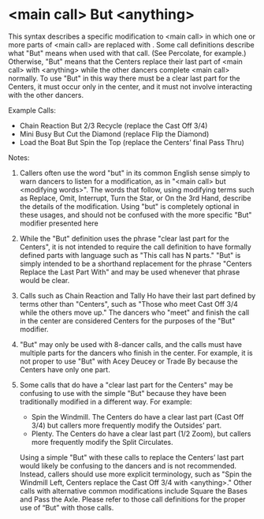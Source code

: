 
# \<main call> But \<anything>

This syntax describes a specific modification to \<main call> 
in which one or more parts of \<main call> are replaced with <anything>. 
Some call definitions describe what "But" means when used
with that call. (See Percolate, for example.) 
Otherwise, "But" means that the Centers replace their
last part of \<main call> with \<anything> 
while the other dancers complete \<main call> normally.
To use "But" in this way there must be a clear last part for the Centers, 
it must occur only in the
center, and it must not involve interacting with the other dancers.

Example Calls:
- Chain Reaction But 2/3 Recycle (replace the Cast Off 3/4)
- Mini Busy But Cut the Diamond (replace Flip the Diamond)
- Load the Boat But Spin the Top (replace the Centers’ final Pass Thru)

Notes:

1. Callers often use the word "but" in its common English sense 
   simply to warn dancers to listen for a modification, 
   as in "\<main call> but \<modifying words>". The words that follow,
   using modifying terms such as Replace, Omit, Interrupt, Turn the Star, 
   or On the 3rd Hand, describe the details of the modification. 
   Using "but" is completely optional in these usages,
   and should not be confused with the more specific "But" modifier presented here

2. While the "But" definition uses the phrase "clear last part for the Centers",
   it is not intended to require the call definition to have formally defined parts
   with language such as "This call has N parts." "But" is simply intended to be a
   shorthand replacement for the phrase "Centers Replace the Last Part With"
   and may be used whenever that phrase would be clear.
 
3. Calls such as Chain Reaction and Tally Ho have their last part defined 
   by terms other than "Centers", such as 
   "Those who meet Cast Off 3/4 while the others move up." The dancers who
   "meet" and finish the call in the center are considered Centers 
   for the purposes of the "But" modifier.
 
4. "But" may only be used with 8-dancer calls, and the calls must have 
   multiple parts for the dancers who finish in the center. 
   For example, it is not proper to use "But" with Acey Deucey
   or Trade By because the Centers have only one part.
 
5. Some calls that do have a "clear last part for the Centers" may be confusing 
   to use with the simple "But" because they have been traditionally modified 
   in a different way. For example:
   - Spin the Windmill. The Centers do have a clear last part (Cast Off 3/4) 
     but callers more frequently modify the Outsides’ part.
   - Plenty. The Centers do have a clear last part (1/2 Zoom), 
     but callers more frequently modify the Split Circulates.
   
   Using a simple "But" with these calls to replace the Centers’ last part 
   would likely be confusing to the dancers and is not recommended. 
   Instead, callers should use more explicit terminology, such as 
   "Spin the Windmill Left, Centers replace the Cast Off 3/4 with \<anything>."
   Other calls with alternative common modifications include 
   Square the Bases and Pass the Axle. 
   Please refer to those call definitions for the proper use of “But” with those calls.